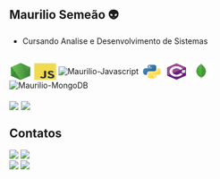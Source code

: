 ## Maurilio Semeão 👽
 - Cursando Analise e Desenvolvimento de Sistemas
 
<div style="display: inline_block"><br>
  <img align="center" alt="Maurilio-Node" height="30" width="40" src="https://raw.githubusercontent.com/devicons/devicon/master/icons/nodejs/nodejs-original.svg">
  <img align="center" alt="Maurilio-Javascript" height="30" width="40" src="https://raw.githubusercontent.com/devicons/devicon/master/icons/javascript/javascript-original.svg">
  <img align="center" alt="Maurilio-Javascript" height="30" width="40" src="https://cdn.jsdelivr.net/gh/devicons/devicon@latest/icons/typescript/typescript-original.svg">
  <img align="center" alt="Maurilio-Python" height="30" width="40" src="https://raw.githubusercontent.com/devicons/devicon/master/icons/python/python-original.svg">
  <img align="center" alt="Maurilio-Csharp" height="30" width="40" src="https://raw.githubusercontent.com/devicons/devicon/master/icons/csharp/csharp-original.svg">
  <img align="center" alt="Maurilio-MongoDB" height="30" width="40" src="https://raw.githubusercontent.com/devicons/devicon/master/icons/mongodb/mongodb-original.svg">
  <img align="center" alt="Maurilio-MongoDB" height="30" width="40" src="https://cdn.jsdelivr.net/gh/devicons/devicon@latest/icons/mysql/mysql-original-wordmark.svg">
</div><br>

<div style="display: flex" >
<a style="margin-right: 5px" href="https://github.com/MaurilioSemeao">
  <img height=200 align="center" src="https://github-readme-stats.vercel.app/api?username=MaurilioSemeao&theme=dracula" />
</a>
<a href="https://github.com/MaurilioSemeao">
  <img height=200 align="center" src="https://github-readme-stats.vercel.app/api/top-langs?username=MaurilioSemeao&layout=compact&langs_count=8&card_width=320&theme=dracula" />
</a>

</div>



## Contatos 

<div style="display: inline_block">
  <a href = "mailto:maurili.ssemeao@gmail.com"><img src="https://img.shields.io/badge/-Gmail-%23333?style=for-the-badge&logo=gmail&logoColor=white" target="_blank"></a>
  <a href="https://www.linkedin.com/in/maurilio-semeao/" target="_blank"><img src="https://img.shields.io/badge/-LinkedIn-%230077B5?style=for-the-badge&logo=linkedin&logoColor=white" target="_blank"></a> 
</div>

 <div style="display: inline_block">
  <a href = "mailto:maurili.ssemeao@gmail.com"><img src="https://img.shields.io/badge/-Gmail-%23333?style=for-the-badge&logo=gmail&logoColor=white" target="_blank"></a>
  <a href="https://www.linkedin.com/in/maurilio-semeao/" target="_blank"><img src="https://img.shields.io/badge/-LinkedIn-%230077B5?style=for-the-badge&logo=linkedin&logoColor=white" target="_blank"></a> 
</div>

